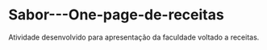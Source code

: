# Sabor---One-page-de-receitas
Atividade desenvolvido para apresentação da faculdade voltado a receitas.
